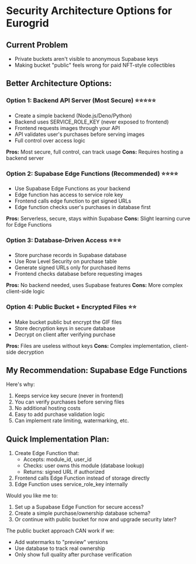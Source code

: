 # Security Architecture Options for Eurogrid

## Current Problem
- Private buckets aren't visible to anonymous Supabase keys
- Making bucket "public" feels wrong for paid NFT-style collectibles

## Better Architecture Options:

### Option 1: Backend API Server (Most Secure) ⭐⭐⭐⭐⭐
- Create a simple backend (Node.js/Deno/Python)
- Backend uses SERVICE_ROLE_KEY (never exposed to frontend)
- Frontend requests images through your API
- API validates user's purchases before serving images
- Full control over access logic

**Pros:** Most secure, full control, can track usage
**Cons:** Requires hosting a backend server

### Option 2: Supabase Edge Functions (Recommended) ⭐⭐⭐⭐
- Use Supabase Edge Functions as your backend
- Edge function has access to service role key
- Frontend calls edge function to get signed URLs
- Edge function checks user's purchases in database first

**Pros:** Serverless, secure, stays within Supabase
**Cons:** Slight learning curve for Edge Functions

### Option 3: Database-Driven Access ⭐⭐⭐
- Store purchase records in Supabase database
- Use Row Level Security on purchase table
- Generate signed URLs only for purchased items
- Frontend checks database before requesting images

**Pros:** No backend needed, uses Supabase features
**Cons:** More complex client-side logic

### Option 4: Public Bucket + Encrypted Files ⭐⭐
- Make bucket public but encrypt the GIF files
- Store decryption keys in secure database
- Decrypt on client after verifying purchase

**Pros:** Files are useless without keys
**Cons:** Complex implementation, client-side decryption

## My Recommendation: Supabase Edge Functions

Here's why:
1. Keeps service key secure (never in frontend)
2. You can verify purchases before serving files
3. No additional hosting costs
4. Easy to add purchase validation logic
5. Can implement rate limiting, watermarking, etc.

## Quick Implementation Plan:
1. Create Edge Function that:
   - Accepts: module_id, user_id
   - Checks: user owns this module (database lookup)
   - Returns: signed URL if authorized
2. Frontend calls Edge Function instead of storage directly
3. Edge Function uses service_role_key internally

Would you like me to:
1. Set up a Supabase Edge Function for secure access?
2. Create a simple purchase/ownership database schema?
3. Or continue with public bucket for now and upgrade security later?

The public bucket approach CAN work if we:
- Add watermarks to "preview" versions
- Use database to track real ownership
- Only show full quality after purchase verification
